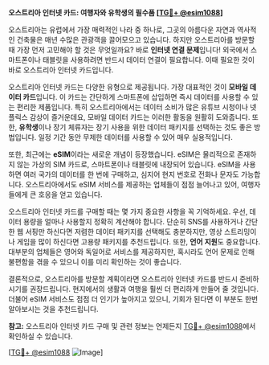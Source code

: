 **오스트리아 인터넷 카드: 여행자와 유학생의 필수품 [[TG💪+ @esim1088](https://t.me/s/esim1088)]**

오스트리아는 유럽에서 가장 매력적인 나라 중 하나로, 그곳의 아름다운 자연과 역사적인 건축물은 매년 수많은 관광객을 끌어모으고 있습니다. 하지만 오스트리아를 방문할 때 가장 먼저 고민해야 할 것은 무엇일까요? 바로 **인터넷 연결 문제**입니다! 외국에서 스마트폰이나 태블릿을 사용하려면 반드시 데이터 연결이 필요합니다. 이때 필요한 것이 바로 오스트리아 인터넷 카드입니다.

오스트리아 인터넷 카드는 다양한 유형으로 제공됩니다. 가장 대표적인 것이 **모바일 데이터 카드**입니다. 이 카드는 간단하게 스마트폰에 삽입하면 즉시 데이터를 사용할 수 있는 편리한 제품입니다. 특히 오스트리아에서는 데이터 소비가 많은 유튜브 시청이나 넷플릭스 감상이 즐거운데요, 모바일 데이터 카드는 이러한 활동을 원활히 도와줍니다. 또한, **유학생**이나 장기 체류자는 장기 사용을 위한 데이터 패키지를 선택하는 것도 좋은 방법입니다. 일정 기간 동안 무제한 데이터를 사용할 수 있어 매우 실용적입니다.

또한, 최근에는 **eSIM**이라는 새로운 개념이 등장했습니다. eSIM은 물리적으로 존재하지 않는 가상의 SIM 카드로, 스마트폰이나 태블릿에 내장되어 있습니다. eSIM을 사용하면 여러 국가의 데이터를 한 번에 구매하고, 심지어 현지 번호로 전화나 문자도 가능합니다. 오스트리아에서도 eSIM 서비스를 제공하는 업체들이 점점 늘어나고 있어, 여행자들에게 큰 호응을 얻고 있습니다.

오스트리아 인터넷 카드를 구매할 때는 몇 가지 중요한 사항을 꼭 기억하세요. 우선, 데이터 용량을 얼마나 사용할지 정확히 계산해야 합니다. 단순히 SNS를 사용하거나 간단한 웹 서핑만 하신다면 저렴한 데이터 패키지를 선택해도 충분하지만, 영상 스트리밍이나 게임을 많이 하신다면 고용량 패키지를 추천드립니다. 또한, **언어 지원**도 중요합니다. 대부분의 업체들은 영어와 독일어로 서비스를 제공하지만, 혹시라도 언어 문제로 인해 불편함을 겪을 수 있으니 이를 미리 확인하는 것이 좋습니다.

결론적으로, 오스트리아를 방문할 계획이라면 오스트리아 인터넷 카드를 반드시 준비하시기를 권장드립니다. 현지에서의 생활과 여행을 훨씬 더 편리하게 만들어 줄 것입니다. 더불어 eSIM 서비스도 점점 더 인기가 높아지고 있으니, 기회가 된다면 이 부분도 한번 알아보시는 것을 추천드립니다.

**참고:** 오스트리아 인터넷 카드 구매 및 관련 정보는 언제든지 [TG💪+ @esim1088](https://t.me/s/esim1088)에서 확인하실 수 있습니다.

[[TG💪+ @esim1088](https://t.me/s/esim1088) ![Image](https://i.postimg.cc/Y0z9fWf4/image.png)]